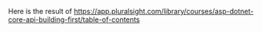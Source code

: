 Here is the result of https://app.pluralsight.com/library/courses/asp-dotnet-core-api-building-first/table-of-contents